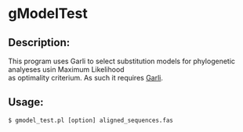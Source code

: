 # gModelTest
## Description:
This program uses Garli to select substitution models for phylogenetic analyeses usin Maximum Likelihood \
as optimality criterium. As such it requires [Garli](https://code.google.com/archive/p/garli/).

## Usage:
``` $ gmodel_test.pl [option] aligned_sequences.fas ```

